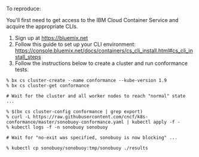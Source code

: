 To reproduce:

You'll first need to get access to the IBM Cloud Container Service and acquire the appropriate CLIs.
1) Sign up at https://bluemix.net
2) Follow this guide to set up your CLI environment: https://console.bluemix.net/docs/containers/cs_cli_install.html#cs_cli_install_steps
3) Follow the instructions below to create a cluster and run conformance tests.

```
% bx cs cluster-create --name conformance --kube-version 1.9
% bx cs cluster-get conformance

# Wait for the cluster and all worker nodes to reach "normal" state ...

% $(bx cs cluster-config conformance | grep export)
% curl -L https://raw.githubusercontent.com/cncf/k8s-conformance/master/sonobuoy-conformance.yaml | kubectl apply -f -
% kubectl logs -f -n sonobuoy sonobuoy

# Wait for "no-exit was specified, sonobuoy is now blocking" ...

% kubectl cp sonobuoy/sonobuoy:tmp/sonobuoy ./results
```
